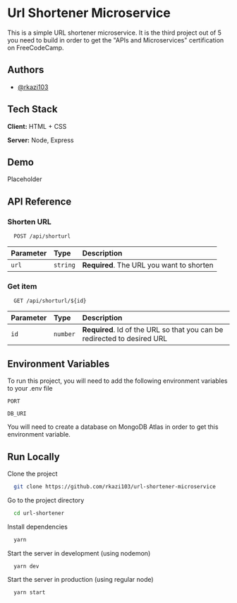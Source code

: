 # Url Shortener Microservice

This is a simple URL shortener microservice. It is the third project out of 5 you need to build in order to get the "APIs and Microservices" certification on FreeCodeCamp.

## Authors

- [@rkazi103](https://www.github.com/rkazi103)

## Tech Stack

**Client:** HTML + CSS

**Server:** Node, Express

## Demo

Placeholder

## API Reference

### Shorten URL

```http
  POST /api/shorturl
```

| Parameter | Type     | Description                               |
| :-------- | :------- | :---------------------------------------- |
| `url`     | `string` | **Required**. The URL you want to shorten |

### Get item

```http
  GET /api/shorturl/${id}
```

| Parameter | Type     | Description                                                              |
| :-------- | :------- | :----------------------------------------------------------------------- |
| `id`      | `number` | **Required**. Id of the URL so that you can be redirected to desired URL |


## Environment Variables

To run this project, you will need to add the following environment variables to your .env file

`PORT`

`DB_URI`

You will need to create a database on MongoDB Atlas in order to get this environment variable.

## Run Locally

Clone the project

```bash
  git clone https://github.com/rkazi103/url-shortener-microservice
```

Go to the project directory

```bash
  cd url-shortener
```

Install dependencies

```bash
  yarn
```

Start the server in development (using nodemon)

```bash
  yarn dev
```

Start the server in production (using regular node)

```bash
  yarn start
```
